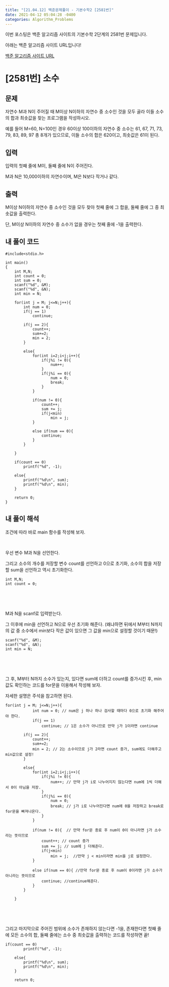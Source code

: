 ```yaml
---
title: "[21.04.12] 백준문제풀이 - 기본수학2 [2581번]"
date: 2021-04-12 05:04:28 -0400
categories: Algorithm_Problems
---
```


이번 포스팅은 백준 알고리즘 사이트의 기본수학 2단계의 2581번 문제입니다.

아래는 백준 알고리즘 사이트 URL입니다!

[백준 알고리즘 사이트 URL](https://www.acmicpc.net/)

# [2581번] 소수

## 문제

자연수 M과 N이 주어질 때 M이상 N이하의 자연수 중 소수인 것을 모두 골라 이들 소수의 합과 최솟값을 찾는 프로그램을 작성하시오.

예를 들어 M=60, N=100인 경우 60이상 100이하의 자연수 중 소수는 61, 67, 71, 73, 79, 83, 89, 97 총 8개가 있으므로, 이들 소수의 합은 620이고, 최솟값은 61이 된다.
​

## 입력

입력의 첫째 줄에 M이, 둘째 줄에 N이 주어진다.

M과 N은 10,000이하의 자연수이며, M은 N보다 작거나 같다.
​

## 출력

M이상 N이하의 자연수 중 소수인 것을 모두 찾아 첫째 줄에 그 합을, 둘째 줄에 그 중 최솟값을 출력한다. 

단, M이상 N이하의 자연수 중 소수가 없을 경우는 첫째 줄에 -1을 출력한다.

## 내 풀이 코드

	#include<stdio.h>
	
	int main()
	{
	    int M,N;
	    int count = 0;
	    int sum = 0;
	    scanf("%d", &M);
	    scanf("%d", &N);
	    int min = N;
	    
	    for(int j = M; j<=N;j++){
	        int num = 0;
	        if(j == 1)
	            continue;
	        
	        if(j == 2){
	            count++;
	            sum+=2;
	            min = 2;
	        }
	        
	        else{
	            for(int i=2;i<j;i++){
	                if(j%i != 0){
	                    num++;
	                }
	                if(j%i == 0){
	                    num = 0;
	                    break;
	                }
	            }
	            
	            if(num != 0){
	                count++;
	                sum += j;
	                if(j<min)
	                    min = j;
	            }
	            
	            else if(num == 0){
	                continue;
	            }
	        }
	        
	    }
	    
	    if(count == 0)
	        printf("%d", -1);
	    
	    else{
	        printf("%d\n", sum);
	        printf("%d\n", min);
	    }
	    
	    return 0;
	}


		
		
## 내 풀이 해석	
조건에 따라 바로 main 함수를 작성해 보자.

​

우선 변수 M과 N을 선언한다.

그리고 소수의 개수를 저장할 변수 count를 선언하고 0으로 초기화, 소수의 합을 저장할 sum을 선언하고 역시 초기화한다.

	int M,N;
	int count = 0;
​

​

M과 N을 scanf로 입력받는다.

그 이후에 min을 선언하고 N으로 우선 초기화 해준다. (왜냐하면 뒤에서 M부터 N까지의 값 중 소수에서 min보다 작은 값이 있으면 그 값을 min으로 설정할 것이기 때문!)

	scanf("%d", &M);
	scanf("%d", &N);
	int min = N;
​

​

그 후, M부터 N까지 소수가 있는지, 있다면 sum에 더하고 count를 증가시킨 후, min 값도 확인하는 코드를 for문을 이용해서 작성해 보자.

자세한 설명은 주석을 참고하면 된다.

	for(int j = M; j<=N;j++){
		        int num = 0; // num은 j 하나 하나 검사할 때마다 0으로 초기화 해주어야 한다.
		        if(j == 1)
		            continue; // 1은 소수가 아니므로 만약 j가 1이라면 continue
	        
	        if(j == 2){
	            count++;
	            sum+=2;
	            min = 2; // 2는 소수이므로 j가 2라면 count 증가, sum에도 더해주고 min값으로 설정!
	        }
	        
	        else{
	            for(int i=2;i<j;i++){
	                if(j%i != 0){
	                    num++; // 만약 j가 i로 나누어지지 않는다면 num에 1씩 더해서 0이 아님을 저장.
	                }
	                if(j%i == 0){
	                    num = 0;
	                    break; // j가 i로 나누어진다면 num에 0을 저장하고 break로 for문을 빠져나온다.
	                }
	            }
	            
	            if(num != 0){  // 만약 for문 종료 후 num이 0이 아니라면 j가 소수라는 뜻이므로
	                count++; // count 증가
	                sum += j; // sum에 j 더해준다.
	                if(j<min)
	                    min = j;  //만약 j < min이라면 min을 j로 설정한다.
	            }
	            
	            else if(num == 0){ //만약 for문 종료 후 num이 0이라면 j가 소수가 아니라는 뜻이므로 
	                continue; //continue해준다.
	            }
	        }
	        
	    }
​

​

그리고 마지막으로 주어진 범위에 소수가 존재하지 않는다면 -1을, 존재한다면 첫째 줄에 모든 소수의 합, 둘째 줄에는 소수 중 최솟값을 출력하는 코드를 작성하면 끝!

	if(count == 0)
	        printf("%d", -1);
	    
	    else{
	        printf("%d\n", sum);
	        printf("%d\n", min);
	    }
	    
	    return 0;
